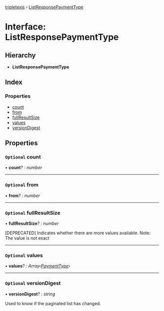 [tripletexjs](../README.md) › [ListResponsePaymentType](listresponsepaymenttype.md)

# Interface: ListResponsePaymentType

## Hierarchy

* **ListResponsePaymentType**

## Index

### Properties

* [count](listresponsepaymenttype.md#optional-count)
* [from](listresponsepaymenttype.md#optional-from)
* [fullResultSize](listresponsepaymenttype.md#optional-fullresultsize)
* [values](listresponsepaymenttype.md#optional-values)
* [versionDigest](listresponsepaymenttype.md#optional-versiondigest)

## Properties

### `Optional` count

• **count**? : *number*

___

### `Optional` from

• **from**? : *number*

___

### `Optional` fullResultSize

• **fullResultSize**? : *number*

[DEPRECATED] Indicates whether there are more values available. Note: The value is not exact

___

### `Optional` values

• **values**? : *Array‹[PaymentType](paymenttype.md)›*

___

### `Optional` versionDigest

• **versionDigest**? : *string*

Used to know if the paginated list has changed.
